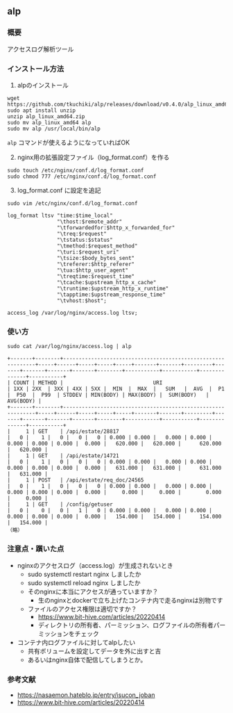 ## alp
### 概要
アクセスログ解析ツール

### インストール方法
1. alpのインストール
```
wget https://github.com/tkuchiki/alp/releases/download/v0.4.0/alp_linux_amd64.zip
sudo apt install unzip
unzip alp_linux_amd64.zip
sudo mv alp_linux_amd64 alp
sudo mv alp /usr/local/bin/alp
```

`alp` コマンドが使えるようになっていればOK

2. nginx用の拡張設定ファイル（log_format.conf）を作る
```
sudo touch /etc/nginx/conf.d/log_format.conf
sudo chmod 777 /etc/nginx/conf.d/log_format.conf
```

3. log_format.conf に設定を追記
```
sudo vim /etc/nginx/conf.d/log_format.conf
```
```
log_format ltsv "time:$time_local"
                "\thost:$remote_addr"
                "\tforwardedfor:$http_x_forwarded_for"
                "\treq:$request"
                "\tstatus:$status"
                "\tmethod:$request_method"
                "\turi:$request_uri"
                "\tsize:$body_bytes_sent"
                "\treferer:$http_referer"
                "\tua:$http_user_agent"
                "\treqtime:$request_time"
                "\tcache:$upstream_http_x_cache"
                "\truntime:$upstream_http_x_runtime"
                "\tapptime:$upstream_response_time"
                "\tvhost:$host";

access_log /var/log/nginx/access.log ltsv;
```

### 使い方
```
sudo cat /var/log/nginx/access.log | alp

+-------+--------+-------------------------------------------------------------+-----+------+-----+-----+-----+-------+-------+---------+-------+-------+-------+-------+--------+-----------+-----------+--------------+-----------+
| COUNT | METHOD |                             URI                             | 1XX | 2XX  | 3XX | 4XX | 5XX |  MIN  |  MAX  |   SUM   |  AVG  |  P1   |  P50  |  P99  | STDDEV | MIN(BODY) | MAX(BODY) |  SUM(BODY)   | AVG(BODY) |
+-------+--------+-------------------------------------------------------------+-----+------+-----+-----+-----+-------+-------+---------+-------+-------+-------+-------+--------+-----------+-----------+--------------+-----------+
|     1 | GET    | /api/estate/28817                                           |   0 |    1 |   0 |   0 |   0 | 0.000 | 0.000 |   0.000 | 0.000 | 0.000 | 0.000 | 0.000 |  0.000 |   620.000 |   620.000 |      620.000 |   620.000 |
|     1 | GET    | /api/estate/14721                                           |   0 |    1 |   0 |   0 |   0 | 0.000 | 0.000 |   0.000 | 0.000 | 0.000 | 0.000 | 0.000 |  0.000 |   631.000 |   631.000 |      631.000 |   631.000 |
|     1 | POST   | /api/estate/req_doc/24565                                   |   0 |    1 |   0 |   0 |   0 | 0.000 | 0.000 |   0.000 | 0.000 | 0.000 | 0.000 | 0.000 |  0.000 |     0.000 |     0.000 |        0.000 |     0.000 |
|     1 | GET    | /config/getuser                                             |   0 |    0 |   0 |   1 |   0 | 0.000 | 0.000 |   0.000 | 0.000 | 0.000 | 0.000 | 0.000 |  0.000 |   154.000 |   154.000 |      154.000 |   154.000 |
（略）
```

### 注意点・躓いた点
- nginxのアクセスログ（access.log）が生成されないとき
  - sudo systemctl restart nginx しましたか
  - sudo systemctl reload nginx しましたか
  - そのnginxに本当にアクセスが通っていますか？
    - 生のnginxとdockerで立ち上げたコンテナ内で走るnginxは別物です
  - ファイルのアクセス権限は適切ですか？
    - https://www.bit-hive.com/articles/20220414
    - ディレクトリの所有者、パーミッション、ログファイルの所有者パーミッションをチェック
- コンテナ内ログファイルに対してalpしたい
  - 共有ボリュームを設定してデータを外に出すと吉
  - あるいはnginx自体で配信してしまうとか。

### 参考文献
- https://nasaemon.hateblo.jp/entry/isucon_joban
- https://www.bit-hive.com/articles/20220414
